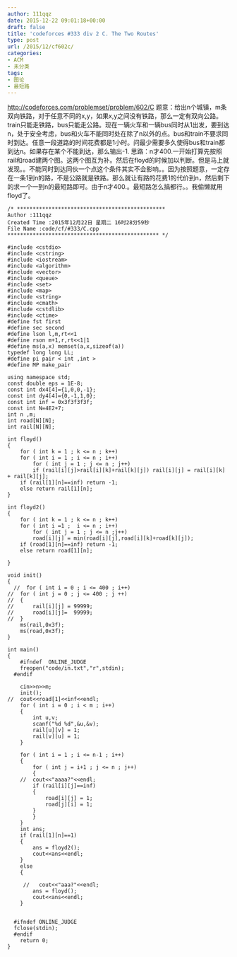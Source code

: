 ```yaml
---
author: 111qqz
date: 2015-12-22 09:01:18+00:00
draft: false
title: 'codeforces #333 div 2 C. The Two Routes'
type: post
url: /2015/12/cf602c/
categories:
- ACM
- 未分类
tags:
- 图论
- 最短路
---
```


http://codeforces.com/problemset/problem/602/C
题意：给出n个城镇，m条双向铁路，对于任意不同的x,y，如果x,y之间没有铁路，那么一定有双向公路。train只能走铁路，bus只能走公路。现在一辆火车和一辆bus同时从1出发，要到达n，处于安全考虑，bus和火车不能同时处在除了n以外的点。bus和train不要求同时到达。任意一段道路的时间花费都是1小时。问最少需要多久使得bus和train都到达n。如果存在某个不能到达，那么输出-1.
思路：n才400.一开始打算先按照rail和road建两个图。这两个图互为补。然后在floyd的时候加以判断。但是马上就发现。。不能同时到达同伙一个点这个条件其实不会影响。。因为按照题意，一定存在一条1到n的路，不是公路就是铁路。那么就让有路的花费1的代价到n，然后剩下的求一个一到n的最短路即可。由于n才400.。最短路怎么搞都行。。我偷懒就用floyd了。
 

    
    /* ***********************************************
    Author :111qqz
    Created Time :2015年12月22日 星期二 16时28分59秒
    File Name :code/cf/#333/C.cpp
    ************************************************ */
    
    #include <cstdio>
    #include <cstring>
    #include <iostream>
    #include <algorithm>
    #include <vector>
    #include <queue>
    #include <set>
    #include <map>
    #include <string>
    #include <cmath>
    #include <cstdlib>
    #include <ctime>
    #define fst first
    #define sec second
    #define lson l,m,rt<<1
    #define rson m+1,r,rt<<1|1
    #define ms(a,x) memset(a,x,sizeof(a))
    typedef long long LL;
    #define pi pair < int ,int >
    #define MP make_pair
    
    using namespace std;
    const double eps = 1E-8;
    const int dx4[4]={1,0,0,-1};
    const int dy4[4]={0,-1,1,0};
    const int inf = 0x3f3f3f3f;
    const int N=4E2+7;
    int n ,m;
    int road[N][N];
    int rail[N][N];
    
    int floyd()
    {
        for ( int k = 1 ; k <= n ; k++)
    	for ( int i = 1 ; i <= n ; i++)
    	    for ( int j = 1 ; j <= n ; j++)
    		if (rail[i][j]>rail[i][k]+rail[k][j]) rail[i][j] = rail[i][k] + rail[k][j];
        if (rail[1][n]==inf) return -1;
    	else return rail[1][n];
    }
    
    int floyd2()
    {
        for ( int k = 1 ; k <= n ; k++)
    	for ( int i =1 ;  i <= n ; i++)
    	    for ( int j = 1 ; j <= n ;j++)
    		road[i][j] = min(road[i][j],road[i][k]+road[k][j]);
        if (road[1][n]==inf) return -1;
    	else return road[1][n];
    
    }
    
    void init()
    {
      //  for ( int i = 0 ; i <= 400 ; i++)
    //	for ( int j = 0 ; j <= 400 ; j ++)
    //	{
    //	    rail[i][j] = 99999;
    //	    road[i][j]=  99999;
    //	}
        ms(rail,0x3f);
        ms(road,0x3f);
    }
    
    int main()
    {
    	#ifndef  ONLINE_JUDGE 
    	freopen("code/in.txt","r",stdin);
      #endif
    
    	cin>>n>>m;
    	init();
    //	cout<<road[1]<<inf<<endl;
    	for ( int i = 0 ; i < m ; i++)
    	{
    	    int u,v;
    	    scanf("%d %d",&u,&v);
    	    rail[u][v] = 1;
    	    rail[v][u] = 1;
    	}
    	
    	for ( int i = 1 ; i <= n-1 ; i++)
    	{
    	    for ( int j = i+1 ; j <= n ; j++)
    	    {
    	//	cout<<"aaaa?"<<endl;
    		if (rail[i][j]==inf)
    		{
    		    road[i][j] = 1;
    		    road[j][i] = 1;
    		}
    	    }
    	}
    	int ans;
    	if (rail[1][n]==1)
    	{
    	    ans = floyd2();
    	    cout<<ans<<endl;
    	}
    	else
    	{
    	    
    	 //   cout<<"aaa?"<<endl;
    	    ans = floyd();
    	    cout<<ans<<endl;
    	}
    
    
      #ifndef ONLINE_JUDGE  
      fclose(stdin);
      #endif
        return 0;
    }
    




